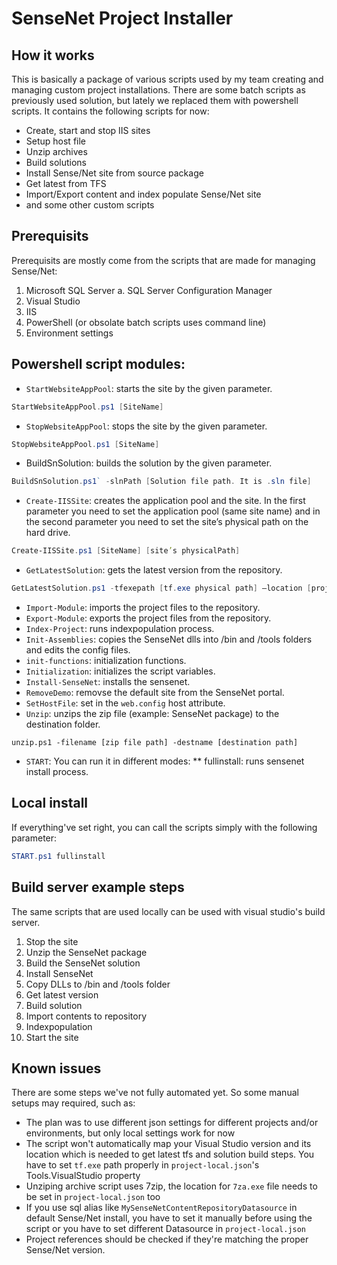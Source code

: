 # SenseNet Project Installer

## How it works

This is basically a package of various scripts used by my team creating and managing custom project installations. There are some batch scripts as previously used solution, but lately we replaced them with powershell scripts.
It contains the following scripts for now:
- Create, start and stop IIS sites
- Setup host file
- Unzip archives
- Build solutions
- Install Sense/Net site from source package
- Get latest from TFS
- Import/Export content and index populate Sense/Net site
- and some other custom scripts

## Prerequisits

Prerequisits are mostly come from the scripts that are made for managing Sense/Net:

1. Microsoft SQL Server
	a.       SQL Server Configuration Manager
2. Visual Studio
3. IIS
3. PowerShell (or obsolate batch scripts uses command line)
4. Environment settings

## Powershell script modules:

- `StartWebsiteAppPool`: starts the site by the given parameter. 
```powershell
StartWebsiteAppPool.ps1 [SiteName]
```
- `StopWebsiteAppPool`: stops the site by the given parameter.
```powershell
StopWebsiteAppPool.ps1 [SiteName]
```
- BuildSnSolution: builds the solution by the given parameter.
```powershell
BuildSnSolution.ps1` -slnPath [Solution file path. It is .sln file]
```
- `Create-IISSite`: creates the application pool and the site. In the first parameter you need to set the application pool (same site name) and in the second parameter you need to set the site’s physical path on the hard drive.
```powershell
Create-IISSite.ps1 [SiteName] [site’s physicalPath]
```
- `GetLatestSolution`: gets the latest version from the repository.
```powershell
GetLatestSolution.ps1 -tfexepath [tf.exe physical path] –location [project source folder path]
```
- `Import-Module`: imports the project files to the repository.
- `Export-Module`: exports the project files from the repository.
- `Index-Project`: runs indexpopulation process.
- `Init-Assemblies`: copies the SenseNet dlls into /bin and /tools folders and edits the config files.
- `init-functions`: initialization functions.
- `Initialization`: initializes the script variables.
- `Install-SenseNet`: installs the sensenet.
- `RemoveDemo`: removse the default site from the SenseNet portal.
- `SetHostFile`: set in the `web.config` host attribute.
- `Unzip`: unzips the zip file (example: SenseNet package) to the destination folder.
```
unzip.ps1 -filename [zip file path] -destname [destination path]
```
- `START`: You can run it in different modes: 
** fullinstall: runs sensenet install process.

## Local install 

If everything've set right, you can call the scripts simply with the following parameter:
```powershell
START.ps1 fullinstall
```

## Build server example steps

The same scripts that are used locally can be used with visual studio's build server.

1.	Stop the site 
2.	Unzip the SenseNet package
3.	Build the SenseNet solution
4.	Install SenseNet
5.	Copy DLLs to /bin and /tools folder
6.	Get latest version
7.	Build solution
8.	Import contents to repository
9.	Indexpopulation
10.	Start the site 

## Known issues

There are some steps we've not fully automated yet. So some manual setups may required, such as:

- The plan was to use different json settings for different projects and/or environments, but only local settings work for now
- The script won't automatically map your Visual Studio version and its location which is needed to get latest tfs and solution build steps. You have to set `tf.exe` path properly in `project-local.json`'s Tools.VisualStudio property
- Unziping archive script uses 7zip, the location for `7za.exe` file needs to be set in `project-local.json` too
- If you use sql alias like `MySenseNetContentRepositoryDatasource` in default Sense/Net install, you have to set it manually before using the script or you have to set different Datasource in `project-local.json`
- Project references should be checked if they're matching the proper Sense/Net version.
